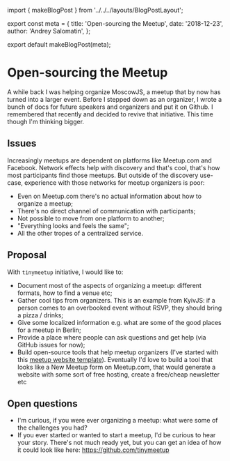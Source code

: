 import { makeBlogPost } from '../../../layouts/BlogPostLayout';

export const meta = {
  title: 'Open-sourcing the Meetup',
  date: '2018-12-23',
  author: 'Andrey Salomatin',
};

export default makeBlogPost(meta);


# Open-sourcing the Meetup

A while back I was helping organize MoscowJS, a meetup that by now has turned into a larger event. Before I stepped down as an organizer, I wrote a bunch of docs for future speakers and organizers and put it on Github.
I remembered that recently and decided to revive that initiative. This time though I'm thinking bigger.

## Issues

Increasingly meetups are dependent on platforms like Meetup.com and Facebook. Network effects help with discovery and that's cool, that's how most participants find those meetups. But outside of the discovery use-case, experience with those networks for meetup organizers is poor:
* Even on Meetup.com there's no actual information about how to organize a meetup;
* There's no direct channel of communication with participants;
* Not possible to move from one platform to another;
* "Everything looks and feels the same";
* All the other tropes of a centralized service.

## Proposal

With `tinymeetup` initiative, I would like to:
* Document most of the aspects of organizing a meetup: different formats, how to find a venue etc;
* Gather cool tips from organizers. This is an example from KyivJS: if a person comes to an overbooked event without RSVP, they should bring a pizza / drinks;
* Give some localized information e.g. what are some of the good places for a meetup in Berlin;
* Provide a place where people can ask questions and get help (via GitHub issues for now);
* Build open-source tools that help meetup organizers (I've started with this [meetup website template](https://github.com/tinymeetup/tinymeetup-web)). Eventually I'd love to build a tool that looks like a New Meetup form on Meetup.com, that would generate a website with some sort of free hosting, create a free/cheap newsletter etc

## Open questions

* I'm curious, if you were ever organizing a meetup: what were some of the challenges you had?
* If you ever started or wanted to start a meetup, I'd be curious to hear your story.
There's not much ready yet, but you can get an idea of how it could look like here: https://github.com/tinymeetup

